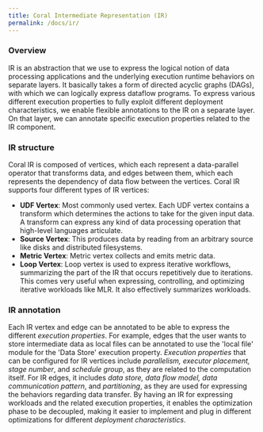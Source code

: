 ```yaml
---
title: Coral Intermediate Representation (IR)
permalink: /docs/ir/
---
```


### Overview

IR is an abstraction that we use to express the logical notion of data processing applications and the underlying execution runtime behaviors on separate layers.
It basically takes a form of directed acyclic graphs (DAGs), with which we can logically express dataflow programs.
To express various different execution properties to fully exploit different deployment characteristics, we enable flexible annotations to the IR on a separate layer.
On that layer, we can annotate specific execution properties related to the IR component.

### IR structure

Coral IR is composed of vertices, which each represent a data-parallel operator that transforms data, and edges between them, which each represents the dependency of data flow between the vertices.
Coral IR supports four different types of IR vertices:

- **UDF Vertex**: Most commonly used vertex. Each UDF vertex contains a transform which determines the actions to take for the given input data. A transform can express any kind of data processing operation that high-level languages articulate.
- **Source Vertex**: This produces data by reading from an arbitrary source like disks and distributed filesystems.
- **Metric Vertex**: Metric vertex collects and emits metric data.
- **Loop Vertex**: Loop vertex is used to express iterative workflows, summarizing the part of the IR that occurs repetitively due to iterations. This comes very useful when expressing, controlling, and optimizing iterative workloads like MLR. It also effectively summarizes workloads.

### IR annotation

Each IR vertex and edge can be annotated to be able to express the different _execution properties_.
For example, edges that the user wants to store intermediate data as local files can be annotated to use the 'local file' module for the 'Data Store' execution property.
_Execution properties_ that can be configured for IR vertices include _parallelism, executor placement, stage number_, and _schedule group_, as they are related to the computation itself.
For IR edges, it includes _data store, data flow model, data communication pattern_, and _partitioning_, as they are used for expressing the behaviors regarding data transfer.
By having an IR for expressing workloads and the related execution properties, it enables the optimization phase to be decoupled, making it easier to implement and plug in different optimizations for different _deployment characteristics_.

